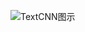 
![TextCNN图示](https://user-images.githubusercontent.com/57089532/158724870-7f18061e-641b-4c64-94c7-f37a1cb63a32.png)
